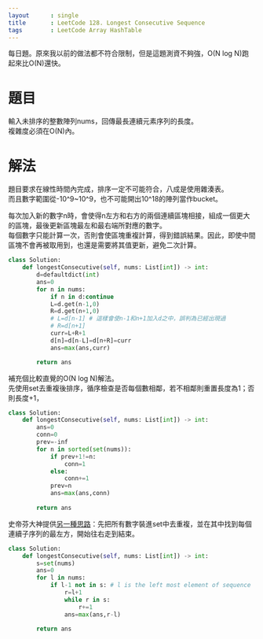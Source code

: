 ```yaml
--- 
layout      : single
title       : LeetCode 128. Longest Consecutive Sequence
tags        : LeetCode Array HashTable 
---
```

每日題。原來我以前的做法都不符合限制，但是這題測資不夠強，O(N log N)跑起來比O(N)還快。  

# 題目
輸入未排序的整數陣列nums，回傳最長連續元素序列的長度。  
複雜度必須在O(N)內。  

# 解法
題目要求在線性時間內完成，排序一定不可能符合，八成是使用雜湊表。  
而且數字範圍從-10^9\~10^9，也不可能開出10^18的陣列當作bucket。  

每次加入新的數字n時，會使得n左方和右方的兩個連續區塊相接，組成一個更大的區塊，最後更新區塊最左和最右端所對應的數字。  
每個數字只能計算一次，否則會使區塊重複計算，得到錯誤結果。因此，即使中間區塊不會再被取用到，也還是需要將其值更新，避免二次計算。  

```python
class Solution:
    def longestConsecutive(self, nums: List[int]) -> int:
        d=defaultdict(int)
        ans=0
        for n in nums:
            if n in d:continue
            L=d.get(n-1,0)
            R=d.get(n+1,0)
            # L=d[n-1] # 這樣會使n-1和n+1加入d之中，誤判為已經出現過
            # R=d[n+1]
            curr=L+R+1
            d[n]=d[n-L]=d[n+R]=curr
            ans=max(ans,curr)

        return ans
```

補充個比較直覺的O(N log N)解法。  
先使用set去重複後排序，循序檢查是否每個數相鄰，若不相鄰則重置長度為1；否則長度+1，

```python
class Solution:
    def longestConsecutive(self, nums: List[int]) -> int:
        ans=0
        conn=0
        prev=-inf
        for n in sorted(set(nums)):
            if prev+1!=n:
                conn=1
            else:
                conn+=1
            prev=n
            ans=max(ans,conn)
            
        return ans
```

史帝芬大神提供[另一種思路](https://leetcode.com/problems/longest-consecutive-sequence/discuss/41057/Simple-O(n)-with-Explanation-Just-walk-each-streak)：先把所有數字裝進set中去重複，並在其中找到每個連續子序列的最左方，開始往右走到結束。  

```python
class Solution:
    def longestConsecutive(self, nums: List[int]) -> int:
        s=set(nums)
        ans=0
        for l in nums:
            if l-1 not in s: # l is the left most element of sequence
                r=l+1
                while r in s:
                    r+=1
                ans=max(ans,r-l)
                
        return ans
```